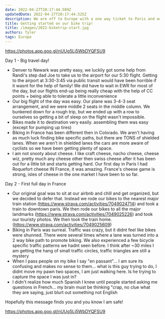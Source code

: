 ```yaml
---
date: 2022-04-27T20:17:44.509Z 
updatedDate: 2022-04-27T20:17:44.525Z
description: We are off to Europe with a one way ticket to Paris and our bikes!
title: Getting started on our bike trip!
title: /images/2022-biketrip-start.jpg
authors: Tyler
tags: Europe
---
```

[](https://photos.app.goo.gl/nUUg5Lj5WbDYQFSU9)<https://photos.app.goo.gl/nUUg5Lj5WbDYQFSU9>

Day 1 - Big travel day!

* Denver to Newark was pretty easy, we luckily got some help from Randi's step dad Joe to take us to the airport for our 5:30 flight. Getting to the airport at 3:30-3:45 via public transit would have been horrible if it wasnt for the help of family! We did have to wait in EWR for most of the day, but our flights end-up being really cheap with the help of CC points + being able to tolerate a little inconvenience
* Our big flight of the day was easy. Our plane was 3-4-3 seat arrangement, and we were middle 2 seats in the middle column. We bunkered down for a rough trip, but we ended up with a row to ourselves so getting a bit of sleep on the flight wasn't impossible.
* Bikes made it to destination very easily. assembling them was easy (except for pumping up tires)
* Biking in France has been different then in Colorado. We aren't having as much luck finding bike specific paths, but there are TONS of shielded lanes. When we aren't in shielded lanes the cars are more aware of cyclists so we have been getting plenty of space.
* I am not snooty about cheese. I like craft cheese, nacho cheese, cheese wiz, pretty much any cheese other then swiss cheese after it has been out for a little bit and starts getting hard. Our first day in Paris I had Roquefort cheese IN France, it was amazing. France's cheese game is strong, isles of cheese in the one market I have been to so far.

Day 2 - First full day in France

* Our original goal was to sit at our airbnb and chill and get organized, but we decided to defer that. Instead we rode our bikes to the nearest major train station (<https://www.strava.com/activities/7049024714>) and took a train to downtown paris. We then rode our bikes to all the major landmarks (<https://www.strava.com/activities/7049025226>) and took our touristy photos. We then took the train home. (<https://www.strava.com/activities/7049025609>)
* Biking in Paris was surreal. Traffic was crazy, but it didnt feel like bikes were shunned. There were several times where a lane was turned into a 2 way bike path to promote biking. We also experienced a few bicycle specific traffic patterns we hadnt seen before. I think after ~30 miles I am getting the hang of small traffic circles, traffic triangles are still a mystery
* When I pass people on my bike I say "en passant"... I am sure its confusing and makes no sense to them... what is this guy trying to do, I didnt move my pawn two spaces, I am just walking here. Is he trying to capture the space I was just in?
* I didn't realize how much Spanish I knew until people started asking me questions in French... my brain must be thinking "crap, no clue what they are saying, just blurt out something not English

Hopefully this message finds you and you know I am safe!

[](https://photos.app.goo.gl/nUUg5Lj5WbDYQFSU9)<https://photos.app.goo.gl/nUUg5Lj5WbDYQFSU9>